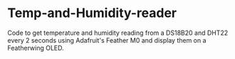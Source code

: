 # Temp-and-Humidity-reader
Code to get temperature and humidity reading from a DS18B20 and DHT22 every 2 seconds using Adafruit's Feather M0 and display them on a Featherwing OLED.
